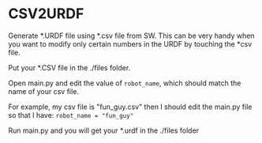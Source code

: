 # CSV2URDF

Generate *.URDF file using *.csv file from SW. This can be very handy when you want to modify only certain numbers in the URDF by touching the *csv file.

Put your *.CSV file in the ./files folder.

Open main.py and edit the value of ```robot_name```, which should match the name of your csv file.

For example, my csv file is "fun_guy.csv" then I should edit the main.py file so that I have: ```robot_name = "fun_guy"```

Run main.py and you will get your *.urdf in the ./files folder
